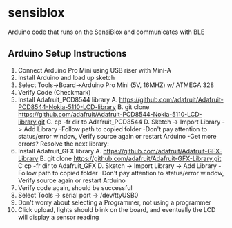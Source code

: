 sensiblox
=========

Arduino code that runs on the SensiBlox and communicates with BLE

Arduino Setup Instructions
--------------------------
1. Connect Arduino Pro Mini using USB riser with Mini-A
2. Install Arduino and load up sketch
3. Select Tools->Board->Arduino Pro Mini (5V, 16MHZ) w/ ATMEGA 328
3. Verify Code (Checkmark)
4. Install Adafruit_PCD8544 library
	A. https://github.com/adafruit/Adafruit-PCD8544-Nokia-5110-LCD-library
	B. git clone https://github.com/adafruit/Adafruit-PCD8544-Nokia-5110-LCD-library.git
	C. cp -fr dir to Adafruit_PCD8544
	D. Sketch -> Import Library -> Add Library
		-Follow path to copied folder
		-Don't pay attention to status/error window, Verify source again or restart Arduino
		-Get more errors? Resolve the next library:
5. Install Adafruit_GFX library
	A. https://github.com/adafruit/Adafruit-GFX-Library
	B. git clone https://github.com/adafruit/Adafruit-GFX-Library.git
	C cp -fr dir to Adafruit_GFX
	D. Sketch -> Import Library -> Add Library
		-Follow path to copied folder
		-Don't pay attention to status/error window, Verify source again or restart Arduino
6. Verify code again, should be successful
7. Select Tools -> serial port -> /dev/ttyUSB0
8. Don't worry about selecting a Programmer, not using a programmer
9. Click upload, lights should blink on the board, and eventually the LCD will display a sensor reading
